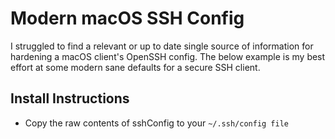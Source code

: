 # Modern macOS SSH Config

I struggled to find a relevant or up to date single source of information for hardening a macOS client's OpenSSH config. The below example is my best effort at some modern sane defaults for a secure SSH client.

## Install Instructions

* Copy the raw contents of sshConfig to your `~/.ssh/config file`
